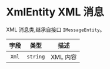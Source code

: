 # XmlEntity XML 消息

XML 消息类,继承自接口 `IMessageEntity`。

| 字段 |  类型  |  描述   |
| :--: | :----: | :-----: |
| `Xml`  | `string` | XML 内容 |
